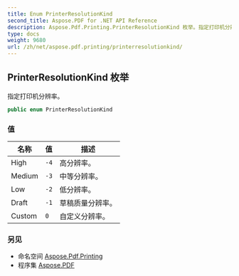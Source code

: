 ```yaml
---
title: Enum PrinterResolutionKind
second_title: Aspose.PDF for .NET API Reference
description: Aspose.Pdf.Printing.PrinterResolutionKind 枚举。指定打印机分辨率
type: docs
weight: 9680
url: /zh/net/aspose.pdf.printing/printerresolutionkind/
---
```

## PrinterResolutionKind 枚举

指定打印机分辨率。

```csharp
public enum PrinterResolutionKind
```

### 值

| 名称 | 值 | 描述 |
| --- | --- | --- |
| High | `-4` | 高分辨率。 |
| Medium | `-3` | 中等分辨率。 |
| Low | `-2` | 低分辨率。 |
| Draft | `-1` | 草稿质量分辨率。 |
| Custom | `0` | 自定义分辨率。 |

### 另见

* 命名空间 [Aspose.Pdf.Printing](../../aspose.pdf.printing/)
* 程序集 [Aspose.PDF](../../)